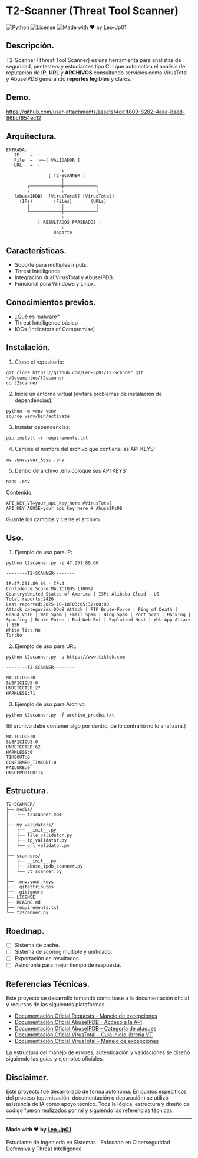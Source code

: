 # T2-Scanner (Threat Tool Scanner)
![Python](https://img.shields.io/badge/python-3.9+-blue.svg)
![License](https://img.shields.io/badge/license-MIT-green.svg)
![Made with ❤️ by Leo-Jp01](https://img.shields.io/badge/Made%20with%20%E2%9D%A4%EF%B8%8F-by%20Leo--Jp01-red.svg)

## Descripción.

T2-Scanner (Threat Tool Scanner) es una herramienta para analistas de seguridad, pentesters y estudiantes tipo CLI que automatiza el análisis de reputación de **IP**, **URL** y **ARCHIVOS** consultando servicios como VirusTotal y AbuseIPDB generando **reportes legibles** y claros. 


## Demo.
https://github.com/user-attachments/assets/4dc1f809-8282-4aae-8aed-86bcf654ec12
## Arquitectura.

```
ENTRADA:
   IP    →  ┐
   File  →  ├─→[ VALIDADOR ]
   URL   →  ┘
                     ↓
                [ T2-SCANNER ]
                     │
        ┌────────────┼────────────┐
        ↓            ↓            ↓
   [AbuseIPDB]  [VirusTotal] [VirusTotal]
     (IPs)        (Files)       (URLs)
        │            │            │
        └────────────┼────────────┘
                     ↓
            [ RESULTADOS PARSEADOS ]
                     ↓
                  Reporte

```

## Características.

- Soporte para múltiples inputs.
- Threat Intelligence.
- integración dual VirusTotal y AbuseIPDB.
- Funcional para Windows y Linux.


## Conocimientos previos.

- ¿Qué es malware?
- Threat Intelligence básico
- IOCs (Indicators of Compromise)


## Instalación.
1) Clone el repositorio:
```
git clone https://github.com/Leo-Jp01/T2-Scanner.git ~/Documentos/t2scanner 
cd t2scanner
```
2) Inicie un entorno virtual (evitará problemas de instalación de dependencias):
```
python -m venv venv
source venv/bin/activate
```
3) Instalar dependencias:
```
pip install -r requirements.txt
```
4) Cambie el nombre del archivo que contiene las API KEYS:
```
mv .env.your_keys .env
```
5) Dentro de archivo .env coloque sus API KEYS:
```
nano .env
```
Contenido:
```
API_KEY_VT=your_api_key_here #VirusTotal 
API_KEY_ABUSE=your_api_key_here # AbuseIPsDB
```
Guarde los cambios y cierre el archivo.


## Uso.
1) Ejemplo de uso para IP:
```
python t2scanner.py -i 47.251.89.66
```
```
--------T2-SCANNER--------

IP:47.251.89.66 - IPv4
Confidence Score:MALICIOUS (100%)
Country:United States of America | ISP: Alibaba Cloud - US
Total reports:2426
Last reported:2025-10-18T03:05:32+00:00
Attack categories:DDoS Attack | FTP Brute-Force | Ping of Death | Fraud VoIP | Web Spam | Email Spam | Blog Spam | Port Scan | Hacking | Spoofing | Brute-Force | Bad Web Bot | Exploited Host | Web App Attack | SSH
White list:No
Tor:No

```
2) Ejemplo de uso para URL:
```
python t2scanner.py -u https://www.tiktok.com
```

```
--------T2-SCANNER--------

MALICIOUS:0
SUSPICIOUS:0
UNDETECTED:27
HARMLESS:71
```
3) Ejemplo de uso para Archivo:
```
python t2scanner.py -f archivo_prueba.txt
```
(El archivo debe contener algo por dentro, de lo contrario no lo analizara.)
```
MALICIOUS:0
SUSPICIOUS:0
UNDETECTED:62
HARMLESS:0
TIMEOUT:0
CONFIRMED_TIMEOUT:0
FAILURE:0
UNSUPPORTED:14
```
## Estructura.
```
T2-SCANNER/
├── media/
│   └── t2scanner.mp4
│
├── my_validators/
│   ├── __init__.py
│   ├── file_validator.py
│   ├── ip_validator.py
│   └── url_validator.py
│
├── scanners/
│   ├── __init__.py
│   ├── abuse_ipdb_scanner.py
│   └── vt_scanner.py
│
├── .env.your_keys
├── .gitattributes
├── .gitignore
├── LICENSE
├── README.md
├── requirements.txt
└── t2scanner.py

```
## Roadmap.
- [ ] Sistema de cache.
- [ ] Sistema de scoring multiple y unificado.
- [ ] Exportación de resultados.
- [ ] Asincronía para mejor tiempo de respuesta.

## Referencias Técnicas.
Este proyecto se desarrolló tomando como base a la documentación oficial y recursos de las siguientes plataformas:
- [Documentación Oficial Requests - Manejo de excepciones](https://docs.python-requests.org/en/latest/api/)
- [Documentación Oficial AbuseIPDB - Acceso a la API](https://docs.abuseipdb.com/#configuring-fail2ban)
- [Documentación Oficial AbuseIPDB - Categoría de ataques](https://www.abuseipdb.com/categories)
- [Documentación Oficial VirusTotal - Guia inicio libreria VT](https://virustotal.github.io/vt-py/quickstart.html)
- [Documentación Oficial VirusTotal - Manejo de excepciones](https://virustotal.github.io/vt-py/api/client.html#vt.APIError)

La estructura del manejo de errores, autenticación y validaciones se diseñó siguiendo las guías y ejemplos oficiales.

## Disclaimer.
Este proyecto fue desarrollado de forma autónoma. En puntos específicos del proceso (optimización, documentación o depuración) se utilizó asistencia de IA como apoyo técnico. Toda la lógica, estructura y diseño de código fueron realizados por mí y siguiendo las referencias técnicas.

---
#### Made with ❤️ by [Leo-Jp01](https://github.com/Leo-Jp01) 
Estudiante de Ingeniería en Sistemas | Enfocado en Ciberseguridad Defensiva y Threat Intelligence
